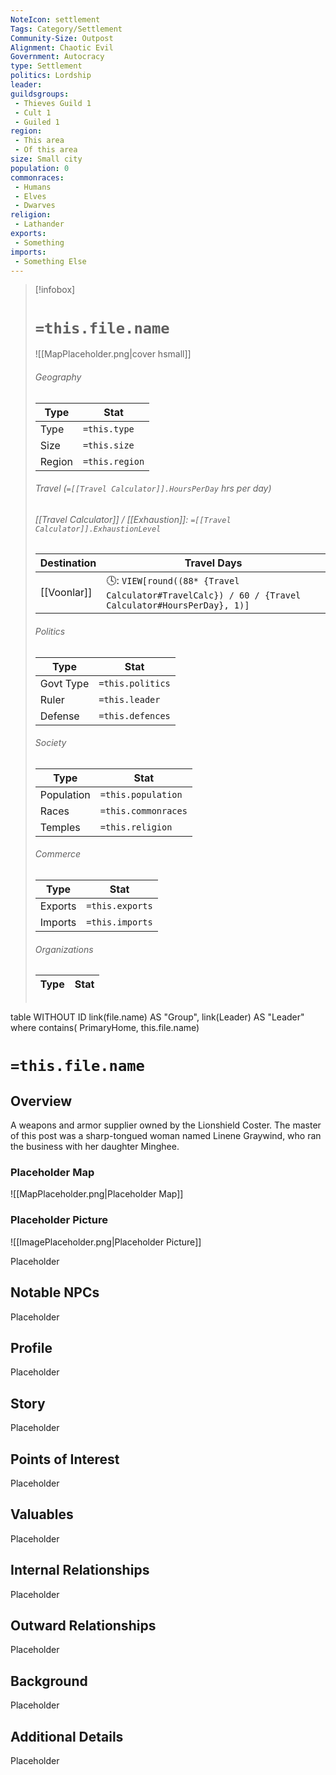 ```yaml
---
NoteIcon: settlement
Tags: Category/Settlement
Community-Size: Outpost
Alignment: Chaotic Evil
Government: Autocracy
type: Settlement
politics: Lordship
leader: 
guildsgroups:
 - Thieves Guild 1
 - Cult 1
 - Guiled 1
region: 
 - This area
 - Of this area
size: Small city
population: 0
commonraces:
 - Humans
 - Elves
 - Dwarves
religion:
 - Lathander
exports: 
 - Something
imports: 
 - Something Else
---
```




> [!infobox]
> # `=this.file.name`
> ![[MapPlaceholder.png|cover hsmall]]
> ###### Geography
> Type |  Stat |
> ---|---|
> Type | `=this.type` |
> Size | `=this.size` |
> Region | `=this.region` |
> ###### Travel (`=[[Travel Calculator]].HoursPerDay` hrs per day)
> ###### [[Travel Calculator]]  / [[Exhaustion]]:  `=[[Travel Calculator]].ExhaustionLevel`
> Destination |  Travel Days  |
> ---|---|
> [[Voonlar]] | 🕓: `VIEW[round((88* {Travel Calculator#TravelCalc}) / 60 / {Travel Calculator#HoursPerDay}, 1)]`      |
> ###### Politics
> Type |  Stat |
> ---|---|
> Govt Type | `=this.politics` |
> Ruler | `=this.leader` |
> Defense | `=this.defences` |
> ###### Society
> Type |  Stat |
> ---|---|
> Population | `=this.population` |
> Races | `=this.commonraces` |
> Temples | `=this.religion`  |
> ###### Commerce
> Type |  Stat |
> ---|---|
> Exports | `=this.exports` |
> Imports | `=this.imports` |
> ###### Organizations
> Type |  Stat |
> ---|---|
> ```dataview
table WITHOUT ID link(file.name) AS "Group", link(Leader) AS "Leader"
where contains( PrimaryHome, this.file.name)


# `=this.file.name`
## Overview
A weapons and armor supplier owned by the Lionshield Coster. The master of this post was a sharp-tongued woman named Linene Graywind, who ran the business with her daughter Minghee.

### Placeholder Map
![[MapPlaceholder.png|Placeholder Map]]

### Placeholder Picture
![[ImagePlaceholder.png|Placeholder Picture]]

Placeholder

## Notable NPCs
Placeholder

## Profile
Placeholder

## Story
Placeholder

## Points of Interest
Placeholder

## Valuables
Placeholder

## Internal Relationships
Placeholder

## Outward Relationships
Placeholder

## Background
Placeholder

## Additional Details
Placeholder

